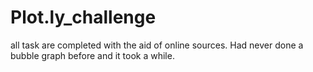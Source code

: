 # Plot.ly_challenge
 all task are completed with the aid of online sources. Had never done a bubble graph before and it took a while.
